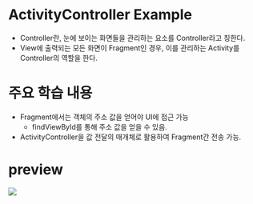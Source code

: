 # ActivityController Example

  - Controller란, 눈에 보이는 화면들을 관리하는 요소를 Controller라고 칭한다.
  - View에 출력되는 모든 화면이 Fragment인 경우, 이를 관리하는 Activity를 Controller의 역할을 한다.

# 주요 학습 내용

  - Fragment에서는 객체의 주소 값을 얻어야 UI에 접근 가능
    - findViewById를 통해 주소 값을 얻을 수 있음.
  - ActivityController을 값 전달의 매개체로 활용하여 Fragment간 전송 가능.

# preview

![](https://github.com/danggai/Kotlin-Android-Examples/blob/master/ActivityControllerExample/preview.gif?raw=true)

